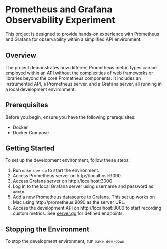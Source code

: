 # Prometheus and Grafana Observability Experiment

This project is designed to provide hands-on experience with Prometheus and Grafana for observability within a simplified API environment.

## Overview

The project demonstrates how different Prometheus metric types can be employed within an API without the complexities of web frameworks or libraries beyond the core Prometheus components. It includes an instrumented API, a Prometheus server, and a Grafana server, all running in a local development environment.

## Prerequisites

Before you begin, ensure you have the following prerequisites:

- Docker
- Docker Compose

## Getting Started

To set up the development environment, follow these steps:

1. Run `make dev-up` to start the environment.
2. Access Prometheus server on http://localhost:9090
3. Access Grafana server on http://localhost:3000
4. Log in to the local Grafana server using username and password as `admin`.
5. Add a new Prometheus datasource to Grafana. This set up works on Mac using http://prometheus:9090 as the server URL.
6. Access the development API on http://localhost:8000 to start recording custom metrics. See [server.go](./pkg/server.go) for defined endpoints.

## Stopping the Environment

To stop the development environment, run `make dev-down`.
